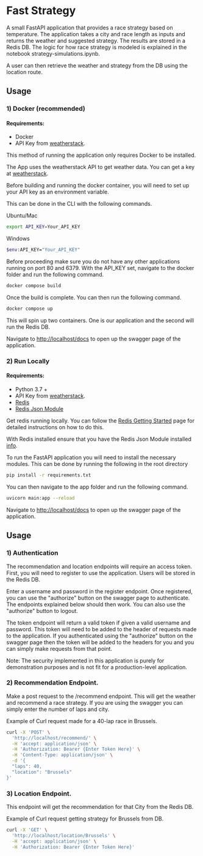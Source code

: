 # Fast Strategy

A small FastAPI application that provides a race strategy based on temperature. The application takes a city and race length as inputs and returns the weather and suggested strategy. The results are stored in a Redis DB. The logic for how race strategy is modeled is explained in the notebook strategy-simulations.ipynb. 

A user can then retrieve the weather and strategy from the DB using the location route.

## Usage

### 1) Docker (recommended)

#### Requirements:
- Docker
- API Key from [weatherstack](https://weatherstack.com). 

This method of running the application only requires Docker to be installed.

The App uses the weatherstack API to get weather data. You can get a key at [weatherstack](https://weatherstack.com).

Before building and running the docker container, you will need to set up your API key as an environment variable. 

This can be done in the CLI with the following commands. 

Ubuntu/Mac
```bash
export API_KEY=Your_API_KEY
```

Windows 
```bash
$env:API_KEY="Your_API_KEY"
```

Before proceeding make sure you do not have any other applications running on port 80 and 6379.
With the API_KEY set, navigate to the docker folder and run the following command.

```bash
docker compose build
```

Once the build is complete. You can then run the following command. 

```bash
docker compose up
```

This will spin up two containers. One is our application and the second will run the Redis DB. 

Navigate to [http://localhost/docs](http://localhost/docs) to open up the swagger page of the application. 

### 2) Run Locally

#### Requirements:
- Python 3.7 +
- API Key from [weatherstack](https://weatherstack.com).
- [Redis](https://redis.io/docs/getting-started/installation/)
- [Redis Json Module](https://redis.io/docs/stack/json/)


Get redis running locally. You can follow the [Redis Getting Started](https://redis.io/docs/getting-started/) page for detailed instructions on how to do this. 


With Redis installed ensure that you have the Redis Json Module installed [info](https://redis.io/docs/stack/json/).


To run the FastAPI application you will need to install the necessary modules. This can be done by running the following in the root directory 

```bash
pip install -r requirements.txt
```

You can then navigate to the app folder and run the following command. 

```bash
uvicorn main:app --reload
```
Navigate to [http://localhost/docs](http://localhost/docs) to open up the swagger page of the application. 

## Usage

### 1) Authentication

The recommendation and location endpoints will require an access token. First, you will need to register to use the application. Users will be stored in the Redis DB.

Enter a username and password in the register endpoint. Once registered, you can use the "authorize" button on the swagger page to authenticate. The endpoints explained below should then work. You can also use the "authorize" button to logout. 

The token endpoint will return a valid token if given a valid username and password. This token will need to be added to the header of requests made to the application. If you authenticated using the "authorize" button on the swagger page then the token will be added to the headers for you and you can simply make requests from that point. 


Note: The security implemented in this application is purely for demonstration purposes and is not fit for a production-level application. 


### 2) Recommendation Endpoint. 

Make a post request to the /recommend endpoint. This will get the weather and recommend a race strategy. If you are using the swagger you can simply enter the number of laps and city.

Example of Curl request made for a 40-lap race in Brussels. 

```bash
curl -X 'POST' \
  'http://localhost/recommend/' \
  -H 'accept: application/json' \
  -H 'Authorization: Bearer {Enter Token Here}' \
  -H 'Content-Type: application/json' \
  -d '{
  "laps": 40,
  "location": "Brussels"
}'
```
### 3) Location Endpoint. 

This endpoint will get the recommendation for that City from the Redis DB.

Example of Curl request getting strategy for Brussels from DB. 

```bash
curl -X 'GET' \
  'http://localhost/location/Brussels' \
  -H 'accept: application/json' \
  -H 'Authorization: Bearer {Enter Token Here}'
```